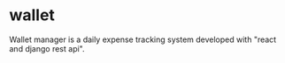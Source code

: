 # wallet
Wallet manager is a daily expense tracking system developed with "react and django rest api".
